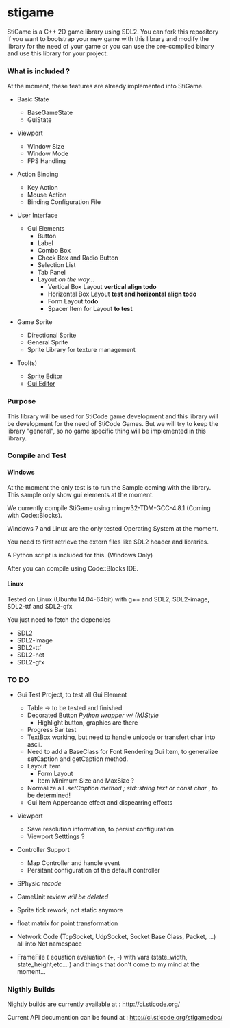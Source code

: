 stigame
=======
StiGame is a C++ 2D game library using SDL2.
You can fork this repository if you want to bootstrap your new game with this library and modify the library for the need of your game
or you can use the pre-compiled binary and use this library for your project.

### What is included ?
At the moment, these features are already implemented into StiGame.

- Basic State
  - BaseGameState
  - GuiState
- Viewport
  - Window Size
  - Window Mode
  - FPS Handling
- Action Binding
  - Key Action
  - Mouse Action
  - Binding Configuration File
- User Interface
  - Gui Elements
    - Button
	- Label
	- Combo Box
	- Check Box and Radio Button
	- Selection List
	- Tab Panel
	- Layout *on the way...*
		- Vertical Box Layout **vertical align todo**
		- Horizontal Box Layout **test and horizontal align todo**
		- Form Layout **todo**
		- Spacer Item for Layout **to test**
- Game Sprite
  - Directional Sprite
  - General Sprite
  - Sprite Library for texture management
  
- Tool(s)
  - [Sprite Editor](tools/sprite-editor)
  - [Gui Editor](tools/gui-editor)

### Purpose
This library will be used for StiCode game development and this library will be development for the need of StiCode Games.
But we will try to keep the library "general", so no game specific thing will be implemented in this library.

### Compile and Test

#### Windows

At the moment the only test is to run the Sample coming with the library. This sample only show gui elements at the moment.

We currently compile StiGame using mingw32-TDM-GCC-4.8.1 (Coming with Code::Blocks).

Windows 7 and Linux are the only tested Operating System at the moment.

You need to first retrieve the extern files like SDL2 header and libraries.

A Python script is included for this. (Windows Only)

After you can compile using Code::Blocks IDE.

#### Linux

Tested on Linux (Ubuntu 14.04-64bit) with g++ and SDL2, SDL2-image, SDL2-ttf and SDL2-gfx

You just need to fetch the depencies
- SDL2
- SDL2-image
- SDL2-ttf
- SDL2-net
- SDL2-gfx

### TO DO


- Gui Test Project, to test all Gui Element
	- Table -> to be tested and finished
	- Decorated Button *Python wrapper w/ (M)Style*
		- Highlight button, graphics are there
	- Progress Bar test
	- TextBox working, but need to handle unicode or transfert char into ascii.
	- Need to add a BaseClass for Font Rendering Gui Item, to generalize setCaption and getCaption method.
	- Layout Item
		- Form Layout
		- ~~Item Minimum Size and MaxSize ?~~
	- Normalize all *.setCaption method ; std::string text or const char* , to be determined!
	- Gui Item Appereance effect and dispearring effects
- Viewport
  - Save resolution information, to persist configuration
  - Viewport Setttings ?
 
- Controller Support
  - Map Controller and handle event
  - Persitant configuration of the default controller
  
- SPhysic *recode*
 
- GameUnit review *will be deleted*

- Sprite tick rework, not static anymore

- float matrix for point transformation

- Network Code (TcpSocket, UdpSocket, Socket Base Class, Packet, ...) all into Net namespace

- FrameFile ( equation evaluation (+, -) with vars (state_width, state_height,etc... )
and things that don't come to my mind at the moment...


### Nigthly Builds

Nightly builds are currently available at : http://ci.sticode.org/

Current API documention can be found at : http://ci.sticode.org/stigamedoc/
